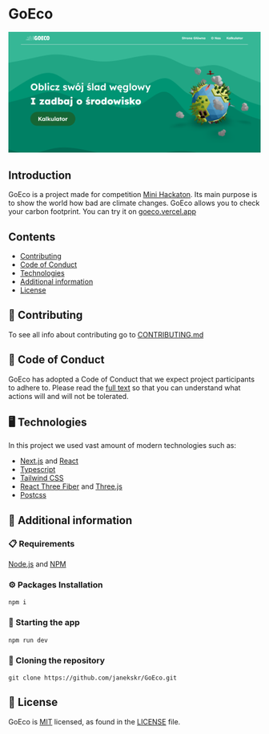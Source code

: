 # GoEco

![Alt Website preview][image-preview]
## Introduction 
GoEco is a project made for competition [Mini Hackaton][mini-hackaton]. Its main purpose is to show the world how bad are climate changes. GoEco allows you to check your carbon footprint. You can try it on [goeco.vercel.app][goceo-link]

## Contents

- [Contributing](#-contributing)
- [Code of Conduct](#-code-of-conduct)
- [Technologies](#-technologies)
- [Additional information](#-additional-information)
- [License](#-license)

## 👏 Contributing 

To see all info about contributing go to [CONTRIBUTING.md][contributing]

## 💖 Code of Conduct          

GoEco has adopted a Code of Conduct that we expect project participants to adhere to. Please read the [full text][code-of-conduct] so that you can understand what actions will and will not be tolerated.

## 🖥️ Technologies
In this project we used vast amount of modern technologies such as:

- [Next.js][nextjs] and [React][react]
- [Typescript][typescript]
- [Tailwind CSS][tailwind]
- [React Three Fiber][react-three-fiber] and [Three.js][threejs]
- [Postcss][postcss]

## 📖 Additional information

### 📋 Requirements

[Node.js][node] and [NPM][npm]

### ⚙️ Packages Installation

```shell
npm i
```

### 🚀 Starting the app 

```shell
npm run dev
```

### 🔗 Cloning the repository

```shell
git clone https://github.com/janekskr/GoEco.git
```

## 📄 License 

GoEco is [MIT][mit] licensed, as found in the [LICENSE][license] file.


[mit]: https://opensource.org/license/mit/
[license]: https://github.com/janekskr/blob/master/LICENSE
[node]: https://nodejs.org/en
[npm]: https://www.npmjs.com/
[postcss]: https://postcss.org/
[react-three-fiber]: https://docs.pmnd.rs/react-three-fiber/getting-started/introduction
[contributing]: https"//github.com/janekskr/GoEco/blob/master/CONTRIBUTING.md
[mini-hackaton]: https://nowaakademia.org/mini-hackathon/mini-hackathon-edycja-iii/
[image-preview]: https://github.com/janekskr/GoEco/blob/master/public/preview.png
[goceo-link]: https://goeco.vercel.app
[nextjs]: https://nextjs.org/
[react]: https://react.dev/
[typescript]: https://www.typescriptlang.org/
[tailwind]: https://tailwindcss.com
[threejs]: https://threejs.org/
[code-of-conduct]: https://github.com/janekskr/blob/master/CODE_OF_CONDUCT.md
